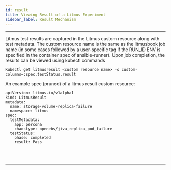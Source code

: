 ```yaml
---
id: result 
title: Viewing Result of a Litmus Experiment
sidebar_label: Result Mechanism
---
```

------

Litmus test results are captured in the Litmus custom resource along with test 
metadata. The custom resource name is the same as the litmusbook job name 
(in some cases followed by a user-specific tag if the RUN_ID ENV is specified in 
the container spec of ansible-runner). Upon job completion, the results can be 
viewed using kubectl commands

```Kubectl get litmusresult <custom resource name> -o custom-columns=:spec.testStatus.result```

An example spec (pruned) of a litmus result custom resource:

```
apiVersion: litmus.io/v1alpha1
kind: LitmusResult
metadata:
  name: storage-volume-replica-failure
  namespace: litmus
spec:
  testMetadata:
    app: percona
    chaostype: openebs/jiva_replica_pod_failure
  testStatus:
    phase: completed
    result: Pass
```



<br>

<br>

<hr>

<br>

<br>



<!-- Hotjar Tracking Code for https://docs.openebs.io -->

<script>
    (function(h,o,t,j,a,r){
        h.hj=h.hj||function(){(h.hj.q=h.hj.q||[]).push(arguments)};
        h._hjSettings={hjid:1239116,hjsv:6};
        a=o.getElementsByTagName('head')[0];
        r=o.createElement('script');r.async=1;
        r.src=t+h._hjSettings.hjid+j+h._hjSettings.hjsv;
        a.appendChild(r);
    })(window,document,'https://static.hotjar.com/c/hotjar-','.js?sv=');
</script>


<!-- Global site tag (gtag.js) - Google Analytics -->

<script async src="https://www.googletagmanager.com/gtag/js?id=UA-92076314-12"></script>
<script>
  window.dataLayer = window.dataLayer || [];
  function gtag(){dataLayer.push(arguments);}
  gtag('js', new Date());

  gtag('config', 'UA-92076314-12');
</script>
